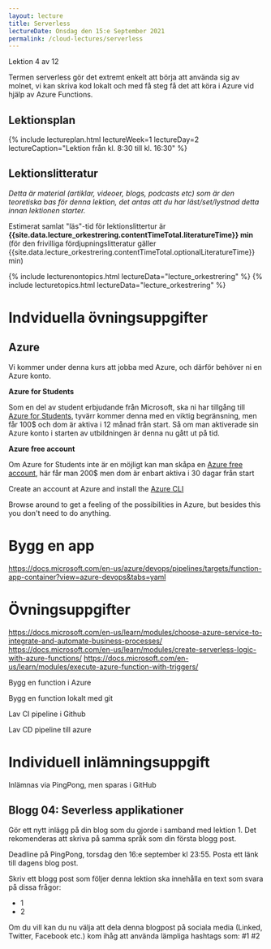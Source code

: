 ```yaml
---
layout: lecture
title: Serverless
lectureDate: Onsdag den 15:e September 2021
permalink: /cloud-lectures/serverless 
---
```

Lektion 4 av 12

Termen serverless gör det extremt enkelt att börja att använda sig av molnet, vi kan skriva kod lokalt och med få steg få det att köra i Azure vid hjälp av Azure Functions.

## Lektionsplan

{% include lectureplan.html lectureWeek=1 lectureDay=2 lectureCaption="Lektion från kl. 8:30 till kl. 16:30" %}

## Lektionslitteratur
*Detta är material (artiklar, videoer, blogs, podcasts etc) som är den teoretiska bas för denna lektion, det antas att du har läst/set/lystnad detta innan lektionen starter.*

Estimerat samlat "läs"-tid för lektionslittertur är **{{site.data.lecture_orkestrering.contentTimeTotal.literatureTime}} min** (för den frivilliga fördjupningslitteratur gäller {{site.data.lecture_orkestrering.contentTimeTotal.optionalLiteratureTime}} min)

{% include lecturenontopics.html lectureData="lecture_orkestrering" %}
{% include lecturetopics.html lectureData="lecture_orkestrering" %}



# Indviduella övningsuppgifter
## Azure

Vi kommer under denna kurs att jobba med Azure, och därför behöver ni en Azure konto.

**Azure for Students**

Som en del av student erbjudande från Microsoft, ska ni har tillgång till [Azure for Students](https://azure.microsoft.com/en-us/free/students/), tyvärr kommer denna med en viktig begränsning, men får 100$ och dom är aktiva i 12 månad från start. Så om man aktiverade sin Azure konto i starten av utbildningen är denna nu gått ut på tid.

**Azure free account**

Om Azure for Students inte är en möjligt kan man skåpa en [Azure free account](https://azure.microsoft.com/en-us/free/?ref=VSDevEssentials), här får man 200$ men dom är enbart aktiva i 30 dagar från start


Create an account at Azure and install the [Azure CLI](https://docs.microsoft.com/en-us/cli/azure/install-azure-cli-windows)

Browse around to get a feeling of the possibilities in Azure, but besides this you don't need to do anything.

# Bygg en app
https://docs.microsoft.com/en-us/azure/devops/pipelines/targets/function-app-container?view=azure-devops&tabs=yaml

# Övningsuppgifter

https://docs.microsoft.com/en-us/learn/modules/choose-azure-service-to-integrate-and-automate-business-processes/
https://docs.microsoft.com/en-us/learn/modules/create-serverless-logic-with-azure-functions/
https://docs.microsoft.com/en-us/learn/modules/execute-azure-function-with-triggers/

Bygg en function i Azure

Bygg en function lokalt med git 

Lav CI pipeline i Github

Lav CD pipeline till azure




# Individuell inlämningsuppgift

Inlämnas via PingPong, men sparas i GitHub
## Blogg 04: Severless applikationer

Gör ett nytt inlägg på din blog som du gjorde i samband med lektion 1. Det rekomenderas att skriva på samma språk som din första blogg post.

Deadline på PingPong, torsdag den 16:e september kl 23:55. Posta ett länk till dagens blog post.

Skriv ett blogg post som följer denna lektion ska innehålla en text som svara på dissa frågor:
* 1
* 2

Om du vill kan du nu välja att dela denna blogpost på sociala media (Linked, Twitter, Facebook etc.) kom ihåg att använda lämpliga hashtags som: #1 #2
